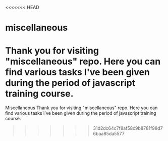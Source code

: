 <<<<<<< HEAD
# miscellaneous

Thank you for visiting "miscellaneous" repo. Here you can find various tasks I've been given during the period of javascript training course.
=======
Miscellaneous
Thank you for visiting "miscellaneous" repo. Here you can find various tasks I've been given during the period of javascript training course.
>>>>>>> 31d2dc64c7f8af58c9b8781f98d76baa85da5577
